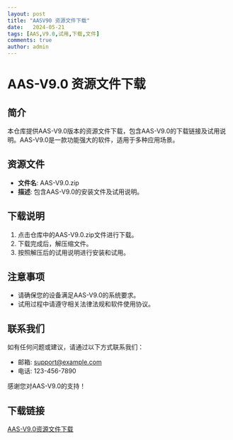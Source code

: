 ```yaml
---
layout: post
title: "AASV90 资源文件下载"
date:   2024-05-21
tags: [AAS,V9.0,试用,下载,文件]
comments: true
author: admin
---
```

# AAS-V9.0 资源文件下载

## 简介
本仓库提供AAS-V9.0版本的资源文件下载，包含AAS-V9.0的下载链接及试用说明。AAS-V9.0是一款功能强大的软件，适用于多种应用场景。

## 资源文件
- **文件名**: AAS-V9.0.zip
- **描述**: 包含AAS-V9.0的安装文件及试用说明。

## 下载说明
1. 点击仓库中的AAS-V9.0.zip文件进行下载。
2. 下载完成后，解压缩文件。
3. 按照解压后的试用说明进行安装和试用。

## 注意事项
- 请确保您的设备满足AAS-V9.0的系统要求。
- 试用过程中请遵守相关法律法规和软件使用协议。

## 联系我们
如有任何问题或建议，请通过以下方式联系我们：
- 邮箱: support@example.com
- 电话: 123-456-7890

感谢您对AAS-V9.0的支持！

## 下载链接

[AAS-V9.0资源文件下载](https://pan.quark.cn/s/d6869e0546fb)